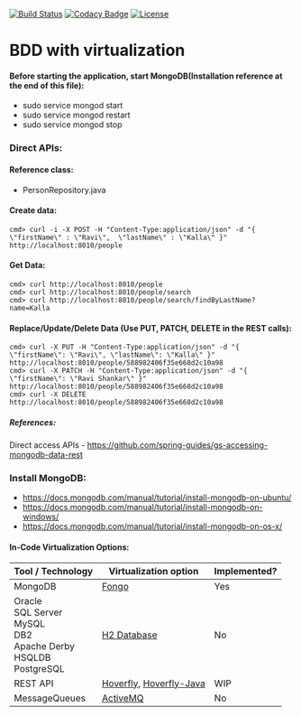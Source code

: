 [![Build Status](https://travis-ci.org/ravikalla/bdd-springboot-virtualization.svg?branch=master)](https://travis-ci.org/ravikalla/bdd-springboot-virtualization)
[![Codacy Badge](https://api.codacy.com/project/badge/Grade/7fb2edfd4a8d4147a5f647bc7feeeffb)](https://www.codacy.com/app/ravikalla/springboot-mongo-fongo?utm_source=github.com&amp;utm_medium=referral&amp;utm_content=ravikalla/springboot-mongo-fongo&amp;utm_campaign=Badge_Grade)
[![License](https://img.shields.io/badge/license-Apache%202-blue.svg)](https://www.apache.org/licenses/LICENSE-2.0)

# BDD with virtualization

#### Before starting the application, start MongoDB(Installation reference at the end of this file):
 * sudo service mongod start
 * sudo service mongod restart
 * sudo service mongod stop

### Direct APIs:
#### Reference class:
 - PersonRepository.java

#### Create data:
    cmd> curl -i -X POST -H "Content-Type:application/json" -d "{  \"firstName\" : \"Ravi\",  \"lastName\" : \"Kalla\" }" http://localhost:8010/people

#### Get Data:
    cmd> curl http://localhost:8010/people
    cmd> curl http://localhost:8010/people/search
    cmd> curl http://localhost:8010/people/search/findByLastName?name=Kalla

#### Replace/Update/Delete Data (Use PUT, PATCH, DELETE in the REST calls):
    cmd> curl -X PUT -H "Content-Type:application/json" -d "{ \"firstName\": \"Ravi\", \"lastName\": \"Kalla\" }" http://localhost:8010/people/588982406f35e668d2c10a98
    cmd> curl -X PATCH -H "Content-Type:application/json" -d "{ \"firstName\": \"Ravi Shankar\" }" http://localhost:8010/people/588982406f35e668d2c10a98
    cmd> curl -X DELETE http://localhost:8010/people/588982406f35e668d2c10a98

##### References:
Direct access APIs - https://github.com/spring-guides/gs-accessing-mongodb-data-rest

### Install MongoDB:
 * https://docs.mongodb.com/manual/tutorial/install-mongodb-on-ubuntu/
 * https://docs.mongodb.com/manual/tutorial/install-mongodb-on-windows/
 * https://docs.mongodb.com/manual/tutorial/install-mongodb-on-os-x/

#### In-Code Virtualization Options:

Tool / Technology | Virtualization option | Implemented?
------------ | ------------- | -------------
MongoDB | [Fongo](https://github.com/fakemongo/fongo.git) | Yes
Oracle<br/>SQL Server<br/>MySQL<br/>DB2<br/>Apache Derby<br/>HSQLDB<br/>PostgreSQL | [H2 Database](https://github.com/h2database/h2database.git) | No
REST API | [Hoverfly](https://github.com/SpectoLabs/hoverfly.git), [Hoverfly-Java](https://github.com/SpectoLabs/hoverfly-java.git) | WIP
MessageQueues | [ActiveMQ](http://activemq.apache.org/how-to-unit-test-jms-code.html) | No
